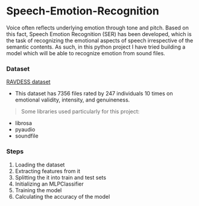 # Speech-Emotion-Recognition

Voice often reflects underlying emotion through tone and pitch. Based on this fact, Speech Emotion Recognition (SER) has been developed, which is the task of recognizing the emotional aspects of speech irrespective of the semantic contents. As such, in this python project I have tried building a model which will be able to recognize emotion from sound files.

### Dataset
[RAVDESS dataset](https://drive.google.com/drive/folders/1U-NCKv4hv92arAz9_DFYG8RKX9QEIXFT?usp=sharing)  
- This dataset has 7356 files rated by 247 individuals 10 times on emotional validity, intensity, and genuineness.

> Some libraries used particularly for this project:  
- librosa
- pyaudio
- soundfile

### Steps 
1. Loading the dataset
2. Extracting features from it
3. Splitting the it into train and test sets
4. Initializing an MLPClassifier
5. Training the model
6. Calculating the accuracy of the model
